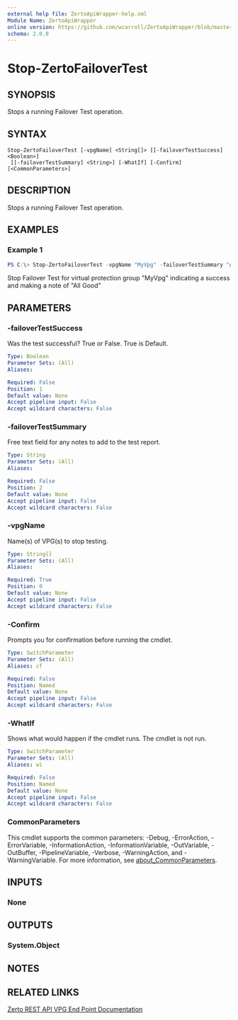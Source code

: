 ```yaml
---
external help file: ZertoApiWrapper-help.xml
Module Name: ZertoApiWrapper
online version: https://github.com/wcarroll/ZertoApiWrapper/blob/master/docs/Stop-ZertoFailoverTest.md
schema: 2.0.0
---
```


# Stop-ZertoFailoverTest

## SYNOPSIS
Stops a running Failover Test operation.

## SYNTAX

```
Stop-ZertoFailoverTest [-vpgName] <String[]> [[-failoverTestSuccess] <Boolean>]
 [[-failoverTestSummary] <String>] [-WhatIf] [-Confirm] [<CommonParameters>]
```

## DESCRIPTION
Stops a running Failover Test operation.

## EXAMPLES

### Example 1
```powershell
PS C:\> Stop-ZertoFailoverTest -vpgName "MyVpg" -failoverTestSummary "All Good"
```

Stop Failover Test for virtual protection group "MyVpg" indicating a success and making a note of "All Good"

## PARAMETERS

### -failoverTestSuccess
Was the test successful?
True or False.
True is Default.

```yaml
Type: Boolean
Parameter Sets: (All)
Aliases:

Required: False
Position: 1
Default value: None
Accept pipeline input: False
Accept wildcard characters: False
```

### -failoverTestSummary
Free text field for any notes to add to the test report.

```yaml
Type: String
Parameter Sets: (All)
Aliases:

Required: False
Position: 2
Default value: None
Accept pipeline input: False
Accept wildcard characters: False
```

### -vpgName
Name(s) of VPG(s) to stop testing.

```yaml
Type: String[]
Parameter Sets: (All)
Aliases:

Required: True
Position: 0
Default value: None
Accept pipeline input: False
Accept wildcard characters: False
```

### -Confirm
Prompts you for confirmation before running the cmdlet.

```yaml
Type: SwitchParameter
Parameter Sets: (All)
Aliases: cf

Required: False
Position: Named
Default value: None
Accept pipeline input: False
Accept wildcard characters: False
```

### -WhatIf
Shows what would happen if the cmdlet runs. The cmdlet is not run.

```yaml
Type: SwitchParameter
Parameter Sets: (All)
Aliases: wi

Required: False
Position: Named
Default value: None
Accept pipeline input: False
Accept wildcard characters: False
```

### CommonParameters
This cmdlet supports the common parameters: -Debug, -ErrorAction, -ErrorVariable, -InformationAction, -InformationVariable, -OutVariable, -OutBuffer, -PipelineVariable, -Verbose, -WarningAction, and -WarningVariable. For more information, see [about_CommonParameters](http://go.microsoft.com/fwlink/?LinkID=113216).

## INPUTS

### None
## OUTPUTS

### System.Object
## NOTES

## RELATED LINKS

[Zerto REST API VPG End Point Documentation](http://s3.amazonaws.com/zertodownload_docs/Latest/Zerto%20Virtual%20Replication%20Zerto%20Virtual%20Manager%20%28ZVM%29%20-%20vSphere%20Online%20Help/RestfulAPIs/StatusAPIs.5.100.html#)
